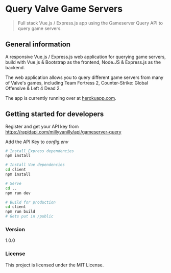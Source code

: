 # Query Valve Game Servers
> Full stack Vue.js / Express.js app using the Gameserver Query API to query game servers.

## General information

A responsive Vue.js / Express.js web application for querying game servers, build with Vue.js & Bootstrap as the frontend, Node.JS & Express.js as the backend.

The web application allows you to query different game servers from many of Valve's games, including Team Fortress 2, Counter-Strike: Global Offensive & Left 4 Dead 2.

The app is currently running over at [herokuapp.com](https://query-game-servers.herokuapp.com/).

## Getting started for developers

Register and get your API key from
https://rapidapi.com/millyvanilly/api/gameserver-query

Add the API Key to _config.env_

```bash
# Install Express dependencies
npm install

# Install Vue dependencies
cd client
npm install

# Serve
cd ..
npm run dev

# Build for production
cd client
npm run build
# Gets put in /public
```

### Version

1.0.0

### License

This project is licensed under the MIT License.
